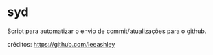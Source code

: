 # syd
Script para automatizar o envio de commit/atualizações para o github.

créditos: https://github.com/leeashley

